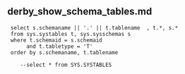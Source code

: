 derby_show_schema_tables.md
---
	
     select s.schemaname || '.' || t.tablename  , t.*, s.*
     from sys.systables t, sys.sysschemas s  
     where t.schemaid = s.schemaid 
          and t.tabletype = 'T' 
     order by s.schemaname, t.tablename

        --select * from SYS.SYSTABLES